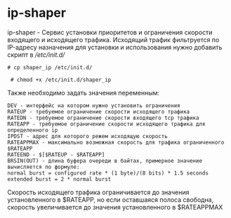 # ip-shaper

ip-shaper - Сервис установки приоритетов и ограничения скорости входящего и исходящего трафика.
Исходящий трафик фильтруется по IP-адресу назначения
для установки и использования нужно добавить скрипт в */etc/init.d/*

`` # cp shaper_ip /etc/init.d/ ``

`` # chmod +x /etc/init.d/shaper_ip``

Также необходимо задать значения переменным:
```
DEV - интерфейс на котором нужно установить ограничения
RATEUP - требуемое ограничение скорости исходящего трафика
RATEDN - требуемое ограничение скорости входящего tcp трафика
RATEAPP - требуемое ограничение скорости исходящего трафика для определенного ip
IPDST - адрес для которого режем исходящую скорость
RATEAPPMAX - максимально возможная скорость для трафика ограниченного $RATEAPP
RATEEND - $[$RATEUP - $RATEAPP]
BRSIN(OUT) - длина буфера очереди в байтах, примерное значение
вычисляется по формуле:
normal burst = configured rate * (1 byte)/(8 bits) * 1.5 seconds
extended burst = 2 * normal burst
```

Скорость исходящего трафика ограничивается до значения установленного в $RATEAPP, но если оставшаяся полоса свободна,
скорость увеличивается до значения установленного в $RATEAPPMAX
